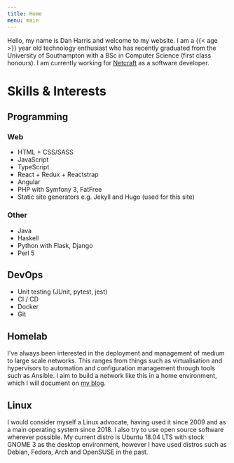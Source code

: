 ```yaml
---
title: Home
menu: main
---
```

Hello, my name is Dan Harris and welcome to my website. I am a {{< age >}} year old technology enthusiast who has recently graduated from the University of Southampton with a BSc in Computer Science (first class honours). I am currently working for [Netcraft](https://netcraft.com) as a software developer.

# Skills & Interests
## Programming
### Web
* HTML + CSS/SASS
* JavaScript
* TypeScript
* React + Redux + Reactstrap
* Angular
* PHP with Symfony 3, FatFree
* Static site generators e.g. Jekyll and Hugo (used for this site)

### Other
* Java
* Haskell
* Python with Flask, Django
* Perl 5

## DevOps
* Unit testing (JUnit, pytest, jest)
* CI / CD
* Docker
* Git

## Homelab
I've always been interested in the deployment and management of medium to large scale networks. This ranges from things such as virtualisation and hypervisors to automation and configuration management through tools such as Ansible. I aim to build a network like this in a home environment, which I will document on [my blog](/posts).

## Linux
I would consider myself a Linux advocate, having used it since 2009 and as a main operating system since 2018. I also try to use open source software wherever possible. My current distro is Ubuntu 18.04 LTS with stock GNOME 3 as the desktop environment, however I have used distros such as Debian, Fedora, Arch and OpenSUSE in the past.
